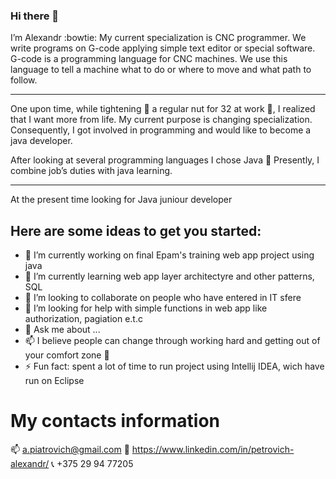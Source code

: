 ### Hi there 👋

I’m Alexandr :bowtie: My current specialization is CNC programmer. We write programs on G-code applying simple text editor or special software. G-code is a programming language for CNC machines. We use this language to tell a machine what to do or where to move and what path to follow.
___
One upon time, while tightening :wrench: a regular nut for 32 at work :nut_and_bolt:, I realized that I want more from life. My current purpose is changing specialization. Consequently, I got involved in programming and would like to become a java developer.

After looking at several programming languages I chose Java :100: Presently, I combine job’s duties with java learning.
___
At the present time looking for Java juniour developer

## Here are some ideas to get you started:

- 🔭 I’m currently working on final Epam's training web app project using java 
- 🌱 I’m currently learning web app layer architectyre and other patterns, SQL
- 👯 I’m looking to collaborate on people who have entered in IT sfere 
- 🤔 I’m looking for help with simple functions in web app like authorization, pagiation e.t.c
- 💬 Ask me about ...
- 📫 I believe people can change through working hard and getting out of your comfort zone :seedling:
- ⚡ Fun fact: spent a lot of time to run project using Intellij IDEA, wich have run on Eclipse

# My contacts information

:mailbox: a.piatrovich@gmail.com
:link: https://www.linkedin.com/in/petroviсh-alexаndr/
:telephone_receiver: +375 29 94 77205
